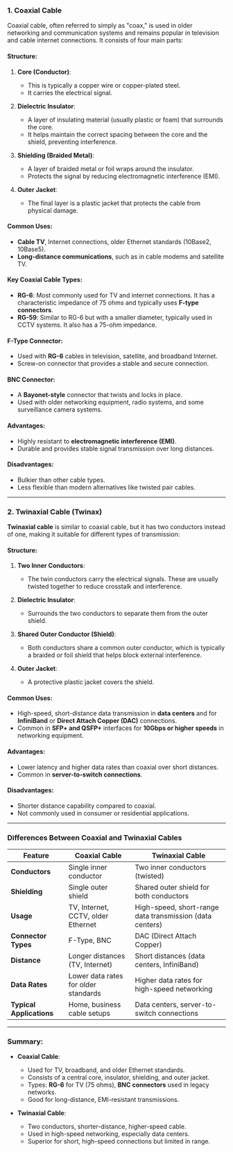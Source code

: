 ### **1. Coaxial Cable**
Coaxial cable, often referred to simply as "coax," is used in older networking and communication systems and remains popular in television and cable internet connections. It consists of four main parts:

#### **Structure**:
1. **Core (Conductor)**:
   - This is typically a copper wire or copper-plated steel.
   - It carries the electrical signal.
   
2. **Dielectric Insulator**:
   - A layer of insulating material (usually plastic or foam) that surrounds the core.
   - It helps maintain the correct spacing between the core and the shield, preventing interference.

3. **Shielding (Braided Metal)**:
   - A layer of braided metal or foil wraps around the insulator.
   - Protects the signal by reducing electromagnetic interference (EMI).

4. **Outer Jacket**:
   - The final layer is a plastic jacket that protects the cable from physical damage.

#### **Common Uses**:
- **Cable TV**, Internet connections, older Ethernet standards (10Base2, 10Base5).
- **Long-distance communications**, such as in cable modems and satellite TV.

#### **Key Coaxial Cable Types**:
- **RG-6**: Most commonly used for TV and internet connections. It has a characteristic impedance of 75 ohms and typically uses **F-type connectors**.
- **RG-59**: Similar to RG-6 but with a smaller diameter, typically used in CCTV systems. It also has a 75-ohm impedance.
  
#### **F-Type Connector**:
- Used with **RG-6** cables in television, satellite, and broadband Internet.
- Screw-on connector that provides a stable and secure connection.

#### **BNC Connector**:
- A **Bayonet-style** connector that twists and locks in place.
- Used with older networking equipment, radio systems, and some surveillance camera systems.
  
#### **Advantages**:
- Highly resistant to **electromagnetic interference (EMI)**.
- Durable and provides stable signal transmission over long distances.

#### **Disadvantages**:
- Bulkier than other cable types.
- Less flexible than modern alternatives like twisted pair cables.
  
---

### **2. Twinaxial Cable (Twinax)**

**Twinaxial cable** is similar to coaxial cable, but it has two conductors instead of one, making it suitable for different types of transmission:

#### **Structure**:
1. **Two Inner Conductors**:
   - The twin conductors carry the electrical signals. These are usually twisted together to reduce crosstalk and interference.
   
2. **Dielectric Insulator**:
   - Surrounds the two conductors to separate them from the outer shield.
   
3. **Shared Outer Conductor (Shield)**:
   - Both conductors share a common outer conductor, which is typically a braided or foil shield that helps block external interference.
   
4. **Outer Jacket**:
   - A protective plastic jacket covers the shield.

#### **Common Uses**:
- High-speed, short-distance data transmission in **data centers** and for **InfiniBand** or **Direct Attach Copper (DAC)** connections.
- Common in **SFP+ and QSFP+** interfaces for **10Gbps or higher speeds** in networking equipment.

#### **Advantages**:
- Lower latency and higher data rates than coaxial over short distances.
- Common in **server-to-switch connections**.

#### **Disadvantages**:
- Shorter distance capability compared to coaxial.
- Not commonly used in consumer or residential applications.

---

### **Differences Between Coaxial and Twinaxial Cables**

| Feature            | Coaxial Cable                       | Twinaxial Cable                     |
|--------------------|-------------------------------------|-------------------------------------|
| **Conductors**     | Single inner conductor              | Two inner conductors (twisted)      |
| **Shielding**      | Single outer shield                 | Shared outer shield for both conductors |
| **Usage**          | TV, Internet, CCTV, older Ethernet  | High-speed, short-range data transmission (data centers) |
| **Connector Types**| F-Type, BNC                         | DAC (Direct Attach Copper)          |
| **Distance**       | Longer distances (TV, Internet)     | Short distances (data centers, InfiniBand) |
| **Data Rates**     | Lower data rates for older standards | Higher data rates for high-speed networking |
| **Typical Applications** | Home, business cable setups   | Data centers, server-to-switch connections |

---

### **Summary**:

- **Coaxial Cable**:
  - Used for TV, broadband, and older Ethernet standards.
  - Consists of a central core, insulator, shielding, and outer jacket.
  - Types: **RG-6** for TV (75 ohms), **BNC connectors** used in legacy networks.
  - Good for long-distance, EMI-resistant transmissions.

- **Twinaxial Cable**:
  - Two conductors, shorter-distance, higher-speed cable.
  - Used in high-speed networking, especially data centers.
  - Superior for short, high-speed connections but limited in range.
